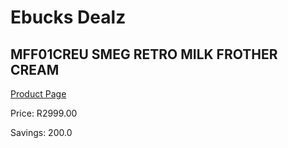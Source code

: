 
# Ebucks Dealz
## MFF01CREU SMEG RETRO MILK FROTHER CREAM
[Product Page](https://www.ebucks.com/web/shop/productSelected.do?prodId=1158895146&catId=1157555110)

Price: R2999.00

Savings: 200.0


	
